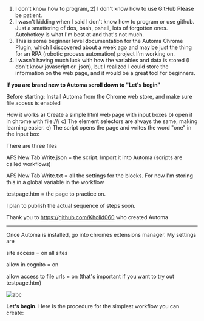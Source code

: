 1) I don't know how to program, 2) I don't know how to use GitHub      Please be patient.
2) I wasn't kidding when I said I don't know how to program or use github.  Just a smattering of dos, bash, pshell, lots of forgotten ones.  Autohotkey is what I'm best at and that's not much.
3) This is some beginner level documentation for the Automa Chrome Plugin, which I discovered about a week ago and may be just the thing for an RPA (robotic process automation) project I'm working on.
4) I wasn't having much luck with how the variables and data is stored (I don't know javascript or .json), but I realized I could store the information on the web page, and it would be a great tool for beginners.

<b> If you are brand new to Automa scroll down to "Let's begin"</b>

Before starting:  Install Automa from the Chrome web store, and make sure file access is enabled

How it works
a) Create a simple html web page with input boxes
b) open it in chrome with file:///
c) The element selectors are always the same, making learning easier.
e) The script opens the page and writes the word "one" in the input box

There are three files

AFS New Tab Write.json = the script.  Import it into Automa (scripts are called workflows)

AFS New Tab Write.txt = all the settings for the blocks.  For now I'm storing this in a global variable in the workflow

testpage.htm = the page to practice on.

I plan to publish the actual sequence of steps soon.

Thank you to https://github.com/Kholid060 who created Automa

------------------------------------------------------------------------------------------------
<!-- a normal html comment -->
<!-- filenames are case sensitive-->

Once Automa is installed, go into chromes extensions manager.  My settings are 

site access = on all sites

allow in cognito = on

allow access to file urls = on (that's important if you want to try out testpage.htm)
<!-- ![abc](https://github.com/MagEpub/Non-Public/blob/main/automa%20chrome%20settings.png?raw=true) -->
![abc](https://github.com/MagEpub/Non-Public/blob/main/automa%20chrome%20settings.png?raw=true)

<b>Let's begin.</b>  Here is the procedure for the simplest workflow you can create:
